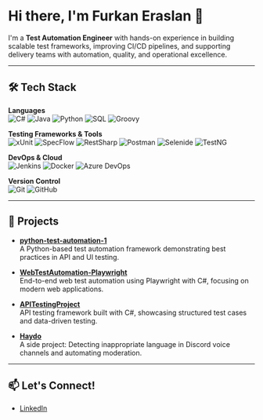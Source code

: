 # Hi there, I'm Furkan Eraslan 🫡

I'm a **Test Automation Engineer** with hands-on experience in building scalable test frameworks, improving CI/CD pipelines, and supporting delivery teams with automation, quality, and operational excellence.

---

## 🛠 Tech Stack

**Languages**  
![C#](https://img.shields.io/badge/C%23-239120?style=for-the-badge&logo=c-sharp&logoColor=white)
![Java](https://img.shields.io/badge/Java-007396?style=for-the-badge&logo=java&logoColor=white)
![Python](https://img.shields.io/badge/Python-3776AB?style=for-the-badge&logo=python&logoColor=white)
![SQL](https://img.shields.io/badge/SQL-4479A1?style=for-the-badge&logo=postgresql&logoColor=white)
![Groovy](https://img.shields.io/badge/Groovy-4298B8?style=for-the-badge&logo=apachegroovy&logoColor=white)

**Testing Frameworks & Tools**  
![xUnit](https://img.shields.io/badge/xUnit-00599C?style=for-the-badge)
![SpecFlow](https://img.shields.io/badge/SpecFlow-5C2D91?style=for-the-badge)
![RestSharp](https://img.shields.io/badge/RestSharp-CC0000?style=for-the-badge)
![Postman](https://img.shields.io/badge/Postman-FF6C37?style=for-the-badge&logo=postman&logoColor=white)
![Selenide](https://img.shields.io/badge/Selenide-43B02A?style=for-the-badge&logo=selenium&logoColor=white)
![TestNG](https://img.shields.io/badge/TestNG-FD5B35?style=for-the-badge&logo=testng&logoColor=white)

**DevOps & Cloud**  
![Jenkins](https://img.shields.io/badge/Jenkins-D24939?style=for-the-badge&logo=jenkins&logoColor=white)
![Docker](https://img.shields.io/badge/Docker-2496ED?style=for-the-badge&logo=docker&logoColor=white)
![Azure DevOps](https://img.shields.io/badge/Azure%20DevOps-0078D7?style=for-the-badge&logo=azuredevops&logoColor=white)

**Version Control**  
![Git](https://img.shields.io/badge/Git-F05032?style=for-the-badge&logo=git&logoColor=white)
![GitHub](https://img.shields.io/badge/GitHub-181717?style=for-the-badge&logo=github&logoColor=white)

---

## 🚀 Projects

- **[python-test-automation-1](https://github.com/furkaneraslan1/python-test-automation-1)**  
  A Python-based test automation framework demonstrating best practices in API and UI testing.

- **[WebTestAutomation-Playwright](https://github.com/furkaneraslan1/WebTestAutomation-Playwright)**  
  End-to-end web test automation using Playwright with C#, focusing on modern web applications.

- **[APITestingProject](https://github.com/furkaneraslan1/APITestingProject)**  
  API testing framework built with C#, showcasing structured test cases and data-driven testing.

- **[Haydo](https://github.com/furkaneraslan1/Haydo)**  
  A side project: Detecting inappropriate language in Discord voice channels and automating moderation.

---

## 📫 Let's Connect!

- [LinkedIn](https://www.linkedin.com/in/furkaneraslan1)
